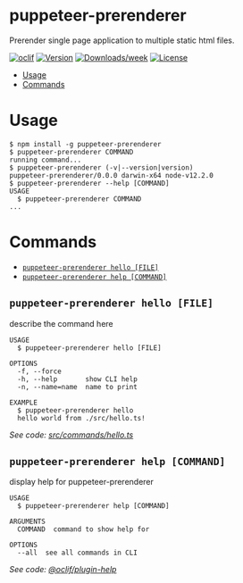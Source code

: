 puppeteer-prerenderer
=====================

Prerender single page application to multiple static html files.

[![oclif](https://img.shields.io/badge/cli-oclif-brightgreen.svg)](https://oclif.io)
[![Version](https://img.shields.io/npm/v/puppeteer-prerenderer.svg)](https://npmjs.org/package/puppeteer-prerenderer)
[![Downloads/week](https://img.shields.io/npm/dw/puppeteer-prerenderer.svg)](https://npmjs.org/package/puppeteer-prerenderer)
[![License](https://img.shields.io/npm/l/puppeteer-prerenderer.svg)](https://github.com/bougieL/puppeteer-prerenderer/blob/master/package.json)

<!-- toc -->
* [Usage](#usage)
* [Commands](#commands)
<!-- tocstop -->
# Usage
<!-- usage -->
```sh-session
$ npm install -g puppeteer-prerenderer
$ puppeteer-prerenderer COMMAND
running command...
$ puppeteer-prerenderer (-v|--version|version)
puppeteer-prerenderer/0.0.0 darwin-x64 node-v12.2.0
$ puppeteer-prerenderer --help [COMMAND]
USAGE
  $ puppeteer-prerenderer COMMAND
...
```
<!-- usagestop -->
# Commands
<!-- commands -->
* [`puppeteer-prerenderer hello [FILE]`](#puppeteer-prerenderer-hello-file)
* [`puppeteer-prerenderer help [COMMAND]`](#puppeteer-prerenderer-help-command)

## `puppeteer-prerenderer hello [FILE]`

describe the command here

```
USAGE
  $ puppeteer-prerenderer hello [FILE]

OPTIONS
  -f, --force
  -h, --help       show CLI help
  -n, --name=name  name to print

EXAMPLE
  $ puppeteer-prerenderer hello
  hello world from ./src/hello.ts!
```

_See code: [src/commands/hello.ts](https://github.com/bougieL/puppeteer-prerenderer/blob/v0.0.0/src/commands/hello.ts)_

## `puppeteer-prerenderer help [COMMAND]`

display help for puppeteer-prerenderer

```
USAGE
  $ puppeteer-prerenderer help [COMMAND]

ARGUMENTS
  COMMAND  command to show help for

OPTIONS
  --all  see all commands in CLI
```

_See code: [@oclif/plugin-help](https://github.com/oclif/plugin-help/blob/v2.1.6/src/commands/help.ts)_
<!-- commandsstop -->
